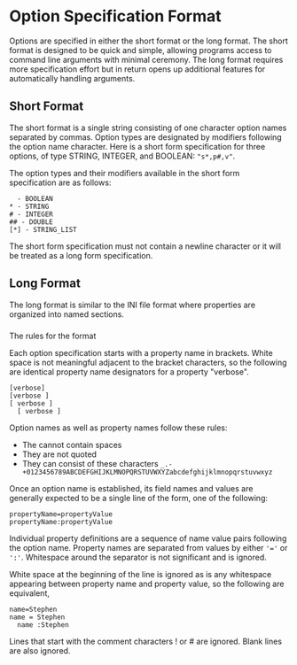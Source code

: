 # Option Specification Format

Options are specified in either the short format or the long format.
The short format is designed to be quick and simple, allowing programs
access to command line arguments with minimal ceremony. The long format 
requires more specification effort but in return opens up additional 
features for automatically handling arguments.

## Short Format
The short format is a single string consisting of one character option names
separated by commas. Option types are designated by modifiers following the
option name character.  Here is a short form specification for three options,
of type STRING, INTEGER, and BOOLEAN: `"s*,p#,v"`.

The option types and their modifiers available in the short form specification
are as follows:

```
  - BOOLEAN
* - STRING
# - INTEGER
## - DOUBLE
[*] - STRING_LIST
```

The short form specification must not contain a newline character or it will
be treated as a long form specification.

## Long Format

The long format is similar to the INI file format where properties are organized
into named sections.

###
The rules for the format

Each option specification starts with a property name in brackets. 
White space is not meaningful adjacent to the bracket characters, so the 
following are identical property name designators for a property "verbose". 

```
[verbose]
[verbose ]
[ verbose ] 
  [ verbose ] 
```


Option names as well as property names follow these rules:

* The cannot contain spaces
* They are not quoted
* They can consist of these characters `_.-+0123456789ABCDEFGHIJKLMNOPQRSTUVWXYZabcdefghijklmnopqrstuvwxyz`


Once an option name is established, its field names and values are generally expected to be a 
single line of the form, one of the following:

```
propertyName=propertyValue
propertyName:propertyValue
```
Individual property definitions are a sequence of name value pairs following
the option name. Property names are separated from values by either `'='` or `':'`.
Whitespace around the separator is not significant and is ignored.

White space at the beginning of the line is ignored as is any whitespace
appearing between property name and property value, so the following are equivalent,

```
name=Stephen
name = Stephen
  name :Stephen
```

Lines that start with the comment characters ! or # are ignored. 
Blank lines are also ignored.